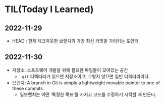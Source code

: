 # TIL(Today I Learned)
 
## 2022-11-29
- HEAD : 현재 체크아웃한 브랜치의 가장 최신 커밋을 가리키는 포인터

## 2022-11-30
- 저장소: 소프트웨어 개발을 위해 필요한 파일들이 모여있는 공간
  - `.git` 디렉터리가 있으면 저장소이고, 그렇지 않으면 일반 디렉터리이다.
- 브랜치: A branch in Git is simply a lightweight movable pointer to one of these commits.
  - 일브랜치는 어떤 ‘특정한 목표’를 가지고 코드를 수정하기 시작할 때 만든다.
